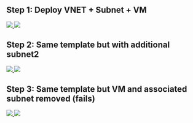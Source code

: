 ## Step 1: Deploy VNET + Subnet + VM

<a href="https://portal.azure.com/#create/Microsoft.Template/uri/https%3A%2F%2Fraw.githubusercontent.com%2FGetVirtual%2FInfra-as-Code-Demo%2Fmaster%2F300-ARM%2Fazuredeploy.json" target="_blank">
    <img src="http://azuredeploy.net/deploybutton.png"/>
</a>
<a href="http://armviz.io/#/?load=https://raw.githubusercontent.com/GetVirtual/Infra-as-Code-Demo/master/300-ARM/azuredeploy.json" target="_blank">
    <img src="http://armviz.io/visualizebutton.png"/>
</a>
     
## Step 2: Same template but with additional subnet2

<a href="https://portal.azure.com/#create/Microsoft.Template/uri/https%3A%2F%2Fraw.githubusercontent.com%2FGetVirtual%2FInfra-as-Code-Demo%2Fmaster%2F300-ARM%2Fazuredeploy-step2.json" target="_blank">
    <img src="http://azuredeploy.net/deploybutton.png"/>
</a>
<a href="http://armviz.io/#/?load=https://raw.githubusercontent.com/GetVirtual/Infra-as-Code-Demo/master/300-ARM/azuredeploy-step2.json" target="_blank">
    <img src="http://armviz.io/visualizebutton.png"/>
</a>

## Step 3: Same template but VM and associated subnet removed (fails)

<a href="https://portal.azure.com/#create/Microsoft.Template/uri/https%3A%2F%2Fraw.githubusercontent.com%2FGetVirtual%2FInfra-as-Code-Demo%2Fmaster%2F300-ARM%2Fazuredeploy-step3.json" target="_blank">
    <img src="http://azuredeploy.net/deploybutton.png"/>
</a>
<a href="http://armviz.io/#/?load=https://raw.githubusercontent.com/GetVirtual/Infra-as-Code-Demo/master/300-ARM/azuredeploy-step3.json" target="_blank">
    <img src="http://armviz.io/visualizebutton.png"/>
</a>